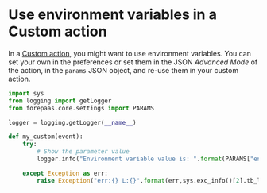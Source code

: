 # Use environment variables in a Custom action

In a [Custom action](/en/product/dpe/actions/custom/index), you might want to use environment variables. You can set your own in the preferences or set them in the JSON *Advanced Mode* of the action, in the `params` JSON object, and re-use them in your custom action.

```python
import sys
from logging import getLogger
from forepaas.core.settings import PARAMS

logger = logging.getLogger(__name__)

def my_custom(event):
	try:
		# Show the parameter value
		logger.info("Environment variable value is: ".format(PARAMS["env variable key"]))

	except Exception as err: 
		raise Exception("err:{} L:{}".format(err,sys.exc_info()[2].tb_lineno))
```
